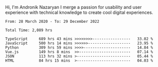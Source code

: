 Hi, I'm Andronik Nazaryan
I merge a passion for usability and user experience with technical knowledge to create cool digital experiences.


<!--START_SECTION:waka-->

```text
From: 28 March 2020 - To: 29 December 2022

Total Time: 2,089 hrs

TypeScript     689 hrs 43 mins >>>>>>>>-----------------   33.02 %
JavaScript     500 hrs 14 mins >>>>>>-------------------   23.95 %
Python         309 hrs 59 mins >>>>---------------------   14.84 %
Vue.js         149 hrs 8 mins  >>-----------------------   07.14 %
JSON           113 hrs 32 mins >------------------------   05.44 %
HTML           84 hrs 15 mins  >------------------------   04.03 %
```

<!--END_SECTION:waka-->
